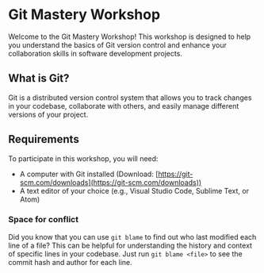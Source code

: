 # Git Mastery Workshop

Welcome to the Git Mastery Workshop! This workshop is designed to help you understand the basics of Git version control and enhance your collaboration skills in software development projects.

## What is Git?

Git is a distributed version control system that allows you to track changes in your codebase, collaborate with others, and easily manage different versions of your project.

## Requirements

To participate in this workshop, you will need:

- A computer with Git installed (Download: [https://git-scm.com/downloads](https://git-scm.com/downloads))
- A text editor of your choice (e.g., Visual Studio Code, Sublime Text, or Atom)


### Space for conflict
Did you know that you can use `git blame` to find out who last modified each line of a file? This can be helpful for understanding the history and context of specific lines in your codebase. Just run `git blame <file>` to see the commit hash and author for each line.
